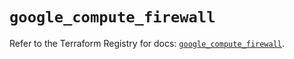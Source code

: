 # `google_compute_firewall`

Refer to the Terraform Registry for docs: [`google_compute_firewall`](https://registry.terraform.io/providers/hashicorp/google/5.29.0/docs/resources/compute_firewall).
